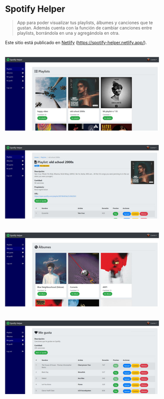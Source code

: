 # Spotify Helper

> App para poder visualizar tus playlists, álbumes y canciones que te gustan. Además cuenta con la función de cambiar canciones entre playlists, borrándola en una y agregándola en otra.

Este sitio está publicado en [Netlify](https://spotify-helper.netlify.app/) (https://spotify-helper.netlify.app/).


# <img src="public/github/playlists.JPG">
# <img src="public/github/playlist.JPG">
# <img src="public/github/albumes.JPG">
# <img src="public/github/library.JPG">

